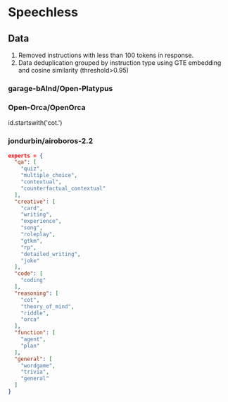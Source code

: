 # Speechless

## Data

1. Removed instructions with less than 100 tokens in response.
2. Data deduplication grouped by instruction type using GTE embedding and cosine similarity (threshold>0.95)

### garage-bAInd/Open-Platypus

### Open-Orca/OpenOrca

id.startswith('cot.')

### jondurbin/airoboros-2.2

```json
experts = {
  "qa": [
    "quiz",
    "multiple_choice",
    "contextual",
    "counterfactual_contextual"
  ],
  "creative": [
    "card",
    "writing",
    "experience",
    "song",
    "roleplay",
    "gtkm",
    "rp",
    "detailed_writing",
    "joke"
  ],
  "code": [
    "coding"
  ],
  "reasoning": [
    "cot",
    "theory_of_mind",
    "riddle",
    "orca"
  ],
  "function": [
    "agent",
    "plan"
  ],
  "general": [
    "wordgame",
    "trivia",
    "general"
  ]
}
```